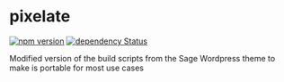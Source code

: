 # pixelate

[![npm version](https://badge.fury.io/js/%40agilepixel%2Fpixelate.svg)](https://badge.fury.io/js/%40agilepixel%2Fpixelate)
[![dependency Status](https://david-dm.org/agilepixel/pixelate/status.svg)](https://david-dm.org/agilepixel/pixelate)

Modified version of the build scripts from the Sage Wordpress theme to make is portable for most use cases
